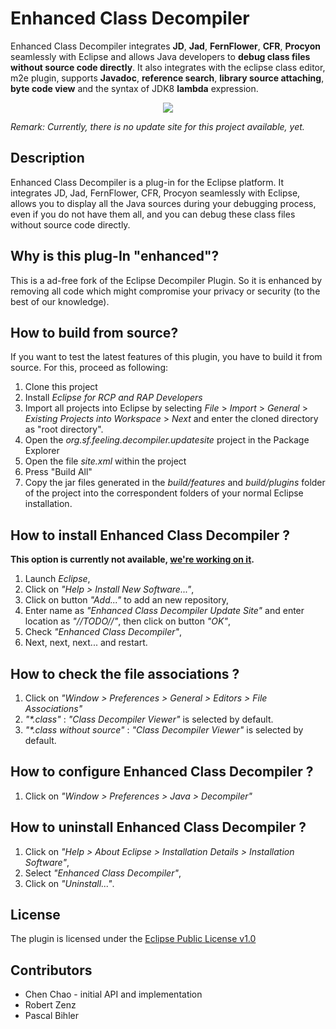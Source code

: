 # Enhanced Class Decompiler
Enhanced Class Decompiler integrates **JD**, **Jad**, **FernFlower**, **CFR**, **Procyon** seamlessly with Eclipse and allows Java developers to **debug class files without source code directly**. It also integrates with the eclipse class editor, m2e plugin, supports **Javadoc**,  **reference search**, **library source attaching**, **byte code view** and the syntax of JDK8 **lambda** expression.

<p align="center"><img src="https://pbi-qfs.github.io/ecd/doc//o_debug_class.png"></p>

*Remark: Currently, there is no update site for this project available, yet.*

## Description
Enhanced Class Decompiler is a plug-in for the Eclipse platform. It integrates JD, Jad, FernFlower, CFR, Procyon seamlessly with Eclipse, allows you to display all the Java sources during your debugging process, even if you do not have them all, and you can debug these class files without source code directly.

## Why is this plug-In "enhanced"?
This is a ad-free fork of the Eclipse Decompiler Plugin. So it is enhanced by removing all code which might compromise your privacy or security (to the best of our knowledge).

## How to build from source?

If you want to test the latest features of this plugin, you have to build it from source. For this, proceed as following:

1. Clone this project
2. Install _Eclipse for RCP and RAP Developers_
3. Import all projects into Eclipse by selecting _File_ > _Import_ > _General_ > _Existing Projects into Workspace_ > _Next_ and enter the cloned directory as "root directory".
4. Open the _org.sf.feeling.decompiler.updatesite_ project in the Package Explorer
5. Open the file _site.xml_ within the project
6. Press "Build All"
7. Copy the jar files generated in the _build/features_ and _build/plugins_ folder of the project into the correspondent folders of your normal Eclipse installation.


## How to install Enhanced Class Decompiler ?
**This option is currently not available, [we're working on it](https://github.com/pbi-qfs/ecd/issues/2).**
  1. Launch _Eclipse_,
  2. Click on _"Help > Install New Software..."_,
  3. Click on button _"Add..."_ to add an new repository,
  4. Enter name as _"Enhanced Class Decompiler Update Site"_ and enter location as _"//TODO//"_, then click on button _"OK"_,
  5. Check _"Enhanced Class Decompiler"_,
  6. Next, next, next... and restart.

## How to check the file associations ?
  1. Click on _"Window > Preferences > General > Editors > File Associations"_
  2. _"*.class"_ : _"Class Decompiler Viewer"_ is selected by default.
  3. _"*.class without source"_ : _"Class Decompiler Viewer"_ is selected by default.

## How to configure Enhanced Class Decompiler ?
  1. Click on _"Window > Preferences > Java > Decompiler"_

## How to uninstall Enhanced Class Decompiler ?
  1. Click on _"Help > About Eclipse > Installation Details > Installation Software"_,
  2. Select _"Enhanced Class Decompiler"_,
  3. Click on _"Uninstall..."_.

## License

The plugin is licensed under the [Eclipse Public License v1.0](http://www.eclipse.org/legal/epl-v10.html)

## Contributors

* Chen Chao - initial API and implementation
* Robert Zenz
* Pascal Bihler
